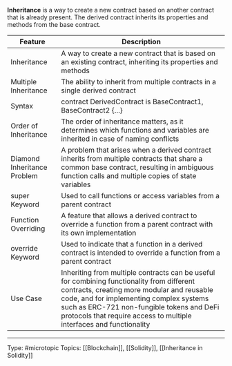 **Inheritance** is a way to create a new contract based on another contract that is already present. The derived contract inherits its properties and methods from the base contract.

| Feature | Description                                                                                                                                                                                                                                                                                              |
|-----------------------------|----------------------------------------------------------------------------------------------------------------------------------------------------------------------------------------------------------------------------------------------------------------------------------------------------------|
| Inheritance                 | A way to create a new contract that is based on an existing contract, inheriting its properties and methods                                                                                                                                                                                              |
| Multiple Inheritance        | The ability to inherit from multiple contracts in a single derived contract                                                                                                                                                                                                                              |
| Syntax                      | contract DerivedContract is BaseContract1, BaseContract2 {...}                                                                                                                                                                                                                                           |
| Order of Inheritance        | The order of inheritance matters, as it determines which functions and variables are inherited in case of naming conflicts                                                                                                                                                                               |
| Diamond Inheritance Problem | A problem that arises when a derived contract inherits from multiple contracts that share a common base contract, resulting in ambiguous function calls and multiple copies of state variables                                                                                                           |
| super Keyword               | Used to call functions or access variables from a parent contract                                                                                                                                                                                                                                        |
| Function Overriding         | A feature that allows a derived contract to override a function from a parent contract with its own implementation                                                                                                                                                                                       |
| override Keyword            | Used to indicate that a function in a derived contract is intended to override a function from a parent contract                                                                                                                                                                                         |
| Use Case                    | Inheriting from multiple contracts can be useful for combining functionality from different contracts, creating more modular and reusable code, and for implementing complex systems such as ERC-721 non-fungible tokens and DeFi protocols that require access to multiple interfaces and functionality |

___
Type: #microtopic 
Topics: [[Blockchain]], [[Solidity]], [[Inheritance in Solidity]]

